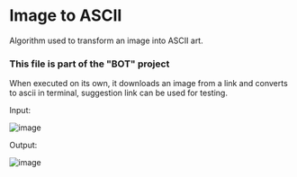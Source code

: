 # Image to ASCII
Algorithm used to transform an image into ASCII art.

### This file is part of the "BOT" project

When executed on its own, it downloads an image from a link and converts to ascii in terminal, suggestion link can be used for testing.

Input:

![image](https://user-images.githubusercontent.com/94933775/143153067-ed1c0af7-854d-4e30-9931-637e8b428ecd.png)

Output:

![image](https://user-images.githubusercontent.com/94933775/143153391-8a8a4e3a-a857-40a6-82a2-8eca247701f3.png)
